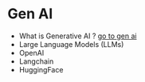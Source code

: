 # Gen AI

- What is Generative AI ?
[go to gen ai](./Introduction/Introduction.md)
- Large Language Models (LLMs)
- OpenAI
- Langchain
- HuggingFace